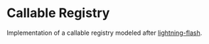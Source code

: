 # Callable Registry

Implementation of a callable registry modeled after [lightning-flash](https://github.com/PyTorchLightning/lightning-flash/flash/core/registry.py).
